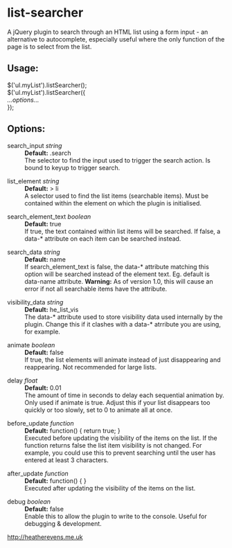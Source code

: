 list-searcher
=============

A jQuery plugin to search through an HTML list using a form input - an alternative to autocomplete, especially useful where the only function of the page is to select from the list.

<h2>Usage:</h2>
$('ul.myList').listSearcher();<br>
$('ul.myList').listSearcher({<br>
  <i>...options...</i><br>
});

<h2>Options:</h2>

<dl>
<dt>search_input <i>string</i></dt>
<dd><b>Default:</b> .search<br>
The selector to find the input used to trigger the search action. Is bound to keyup to trigger search.</dd>
</dl>
<dl>
<dt>list_element <i>string</i></dt>
<dd><b>Default:</b> > li<br>
A selector used to find the list items (searchable items). Must be contained within the element on which the plugin is initialised.</dd>
</dl>
<dl>
<dt>search_element_text <i>boolean</i></dt>
<dd><b>Default:</b> true<br>
If true, the text contained within list items will be searched. If false, a data-* attribute on each item can be searched instead.</dd>
</dl>
<dl>
<dt>search_data <i>string</i></dt>
<dd><b>Default:</b> name<br>
If search_element_text is false, the data-* attribute matching this option will be searched instead of the element text. Eg. default is data-name attribute. <b>Warning:</b> As of version 1.0, this will cause an error if not all searchable items have the attribute.</dd>
</dl>
<dl>
<dt>visibility_data <i>string</i></dt>
<dd><b>Default:</b> he_list_vis<br>
The data-* attribute used to store visibility data used internally by the plugin. Change this if it clashes with a data-* atrribute you are using, for example.</dd>
</dl>
<dl>
<dt>animate <i>boolean</i></dt>
<dd><b>Default:</b> false<br>
If true, the list elements will animate instead of just disappearing and reappearing. Not recommended for large lists.</dd>
</dl>
<dl>
<dt>delay <i>float</i></dt>
<dd><b>Default:</b> 0.01<br>
The amount of time in seconds to delay each sequential animation by. Only used if animate is true. Adjust this if your list disappears too quickly or too slowly, set to 0 to animate all at once.</dd>
</dl>
<dl>
<dt>before_update <i>function</i></dt>
<dd><b>Default:</b> function() { return true; }<br>
Executed before updating the visibility of the items on the list. If the function returns false the list item visibility is not changed. For example, you could use this to prevent searching until the user has entered at least 3 characters.</dd>
</dl>
<dl>
<dt>after_update <i>function</i></dt>
<dd><b>Default:</b> function() { }<br>
Executed after updating the visibility of the items on the list.</dd>
</dl>
<dl>
<dt>debug <i>boolean</i></dt>
<dd><b>Default:</b> false<br>
Enable this to allow the plugin to write to the console. Useful for debugging &amp; development.</dd>
</dl>

<a href="http://heatherevens.me.uk">http://heatherevens.me.uk</a>

